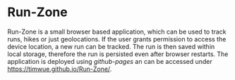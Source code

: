 # Run-Zone
Run-Zone is a small browser based application, which can be used to track runs, hikes or just geolocations. 
If the user grants permission to access the device location, a new run can be tracked. The run is then saved within local storage, 
therefore the run is persisted even after browser restarts.
The application is deployed using *github-pages* an can be accessed under https://timwue.github.io/Run-Zone/.
